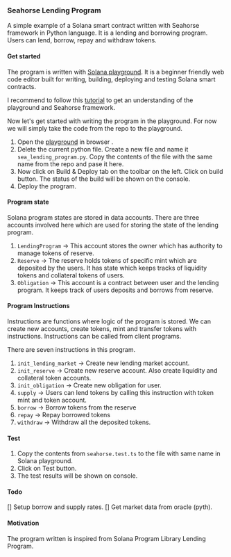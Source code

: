 ### Seahorse Lending Program

A simple example of a Solana smart contract written with Seahorse framework in Python language. It is a lending and borrowing program. Users can lend, borrow, repay and withdraw tokens.

#### Get started

The program is written with [Solana playground](https://beta.solpg.io). It is a beginner friendly web code editor built for writing, building, deploying and testing Solana smart contracts.

I recommend to follow this [tutorial](https://beta.solpg.io/tutorials/hello-seahorse) to get an understanding of the playground and Seahorse framework.

Now let's get started with writing the program in the playground. For now we will simply take the code from the repo to the playground.

1. Open the [playground](https://beta.solpg.io) in browser .
2. Delete the current python file. Create a new file and name it `sea_lending_program.py`. Copy the contents of the file with the same name from the repo and pase it here.
3. Now click on Build & Deploy tab on the toolbar on the left. Click on build button. The status of the build will be shown on the console.
4. Deploy the program.

#### Program state

Solana program states are stored in data accounts. There are three accounts involved here which are used for storing the state of the lending program.

1. `LendingProgram` -> This account stores the owner which has authority to manage tokens of reserve.
2. `Reserve` -> The reserve holds tokens of specific mint which are deposited by the users. It has state which keeps tracks of liquidity tokens and collateral tokens of users.
3. `Obligation` -> This account is a contract between user and the lending program. It keeps track of users deposits and borrows from reserve.

#### Program Instructions

Instructions are functions where logic of the program is stored. We can create new accounts, create tokens, mint and transfer tokens with instructions. Instructions can be called from client programs.

There are seven instructions in this program.

1. `init_lending_market` -> Create new lending market account.
2. `init_reserve` -> Create new reserve account. Also create liquidity and collateral token accounts.
3. `init_obligation` -> Create new obligation for user.
4. `supply` -> Users can lend tokens by calling this instruction with token mint and token account.
5. `borrow` -> Borrow tokens from the reserve
6. `repay` -> Repay borrowed tokens
7. `withdraw` -> Withdraw all the deposited tokens.

#### Test

1. Copy the contents from `seahorse.test.ts` to the file with same name in Solana playground.
2. Click on Test button.
3. The test results will be shown on console.

#### Todo
[] Setup borrow and supply rates.
[] Get market data from oracle (pyth).

#### Motivation

The program written is inspired from Solana Program Library Lending Program.
